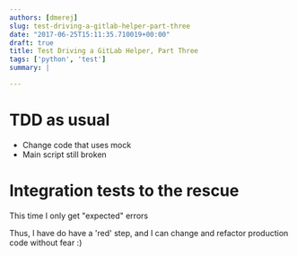 ```yaml
---
authors: [dmerej]
slug: test-driving-a-gitlab-helper-part-three
date: "2017-06-25T15:11:35.710019+00:00"
draft: true
title: Test Driving a GitLab Helper, Part Three
tags: ['python', 'test']
summary: |

---
```



# TDD as usual

* Change code that uses mock
* Main script still broken

# Integration tests to the rescue

This time I only get "expected" errors

Thus, I have do have a 'red' step, and I can change
and refactor production code without fear :)
